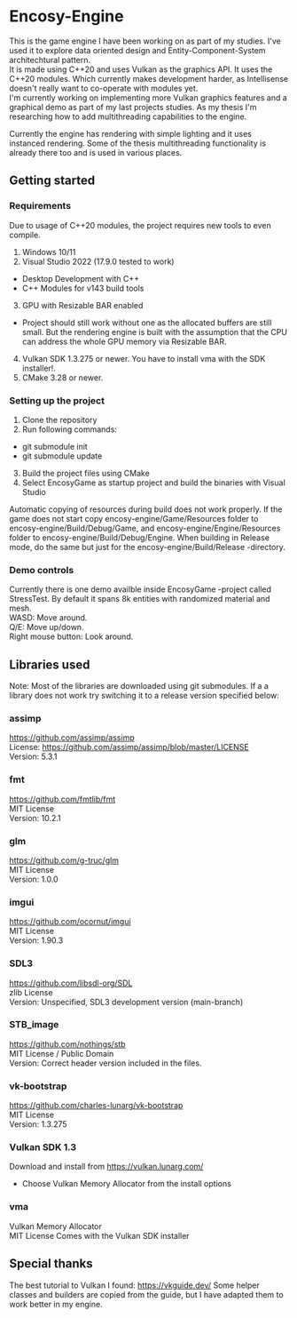 # Encosy-Engine

This is the game engine I have been working on as part of my studies. I've used it to explore data oriented design and Entity-Component-System architechtural pattern.  
It is made using C++20 and uses Vulkan as the graphics API. It uses the C++20 modules. Which currently makes development harder, as Intellisense doesn't really want to co-operate with modules yet.  
I'm currently working on implementing more Vulkan graphics features and a graphical demo as part of my last projects studies. As my thesis I'm researching how to add multithreading capabilities to the engine.

Currently the engine has rendering with simple lighting and it uses instanced rendering. Some of the thesis multithreading functionality is already there too and is used in various places.

## Getting started

### Requirements
Due to usage of C++20 modules, the project requires new tools to even compile.

1. Windows 10/11 
2. Visual Studio 2022 (17.9.0 tested to work)
- Desktop Development with C++
- C++ Modules for v143 build tools
3. GPU with Resizable BAR enabled
- Project should still work without one as the allocated buffers are still small. But the rendering engine is built with the assumption that the CPU can address the whole GPU memory via Resizable BAR.
4. Vulkan SDK 1.3.275 or newer. You have to install vma with the SDK installer!. 
5. CMake 3.28 or newer.


### Setting up the project
1. Clone the repository
2. Run following commands:
- git submodule init
- git submodule update
3. Build the project files using CMake
4. Select EncosyGame as startup project and build the binaries with Visual Studio

Automatic copying of resources during build does not work properly. If the game does not start copy encosy-engine/Game/Resources folder to encosy-engine/Build/Debug/Game, and encosy-engine/Engine/Resources folder to encosy-engine/Build/Debug/Engine.
When building in Release mode, do the same but just for the encosy-engine/Build/Release -directory.


### Demo controls
Currently there is one demo availble inside EncosyGame -project called StressTest. By default it spans 8k entities with randomized material and mesh.  
WASD: Move around.  
Q/E: Move up/down.  
Right mouse button: Look around.  

## Libraries used
Note: Most of the libraries are downloaded using git submodules. If a a library does not work try switching it to a release version specified below:

### assimp
https://github.com/assimp/assimp  
License: https://github.com/assimp/assimp/blob/master/LICENSE  
Version: 5.3.1

### fmt
https://github.com/fmtlib/fmt  
MIT License  
Version: 10.2.1

### glm
https://github.com/g-truc/glm  
MIT License  
Version: 1.0.0

### imgui
https://github.com/ocornut/imgui    
MIT License    
Version: 1.90.3

### SDL3
https://github.com/libsdl-org/SDL  
zlib License  
Version: Unspecified, SDL3 development version (main-branch)

### STB_image
https://github.com/nothings/stb  
MIT License / Public Domain  
Version: Correct header version included in the files.

### vk-bootstrap
https://github.com/charles-lunarg/vk-bootstrap  
MIT License  
Version: 1.3.275  

### Vulkan SDK 1.3
Download and install from https://vulkan.lunarg.com/  
- Choose Vulkan Memory Allocator from the install options  

### vma
Vulkan Memory Allocator  
MIT License
Comes with the Vulkan SDK installer

## Special thanks
The best tutorial to Vulkan I found: https://vkguide.dev/
Some helper classes and builders are copied from the guide, but I have adapted them to work better in my engine.